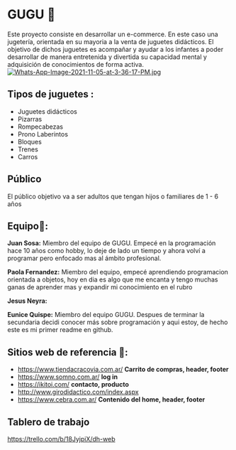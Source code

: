 # GUGU 🧸
Este proyecto consiste en desarrollar un e-commerce. En este caso una jugetería, orientada en su mayoria a la venta de juguetes didácticos.
El objetivo de dichos juguetes es acompañar y ayudar a los infantes a poder desarrollar de manera entretenida y divertida su capacidad mental y adquisición de conocimientos de forma activa. 
[![Whats-App-Image-2021-11-05-at-3-36-17-PM.jpg](https://i.postimg.cc/mZ69ckrv/Whats-App-Image-2021-11-05-at-3-36-17-PM.jpg)](https://postimg.cc/5jLyTxLg)

## Tipos de juguetes :
- Juguetes didácticos
- Pizarras 
- Rompecabezas
- Prono Laberintos
- Bloques
- Trenes
- Carros

## Público
El público objetivo va a ser adultos que tengan hijos o familiares de 1 - 6 años

## Equipo:busts_in_silhouette::
**Juan Sosa:** Miembro del equipo de GUGU. Empecé en la programación hace 10 años como hobby, lo deje de lado un tiempo y ahora volví a programar pero enfocado mas al ámbito profesional.

**Paola Fernandez:**  Miembro del equipo, empecé aprendiendo programacion orientada a objetos,  hoy en dia es algo que me encanta  y tengo muchas ganas de aprender mas y expandir mi conocimiento en el rubro

**Jesus Neyra:**

**Eunice Quispe:** Miembro del equipo GUGU. Despues de terminar la secundaria decidi conocer más sobre programación y aqui estoy, de hecho este es mi primer readme en github.


## Sitios web de referencia 🔗:
- https://www.tiendacracovia.com.ar/ **Carrito de compras, header, footer**
- https://www.somno.com.ar/ **log in**
- https://ikitoi.com/ **contacto, producto**
- http://www.girodidactico.com/index.aspx
- https://www.cebra.com.ar/ **Contenido del home, header, footer**

## Tablero de trabajo
https://trello.com/b/18JyjpiX/dh-web
